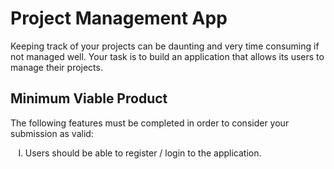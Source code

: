 # Project Management App

Keeping track of your projects can be daunting and very time consuming if not managed well. Your task is to build an application that allows its users to  manage their projects.


## Minimum Viable Product

The following features must be completed in order to consider your submission as valid:

<ol type="I">
  <li>Users should be able to register / login to the application.</li>
</ol>
